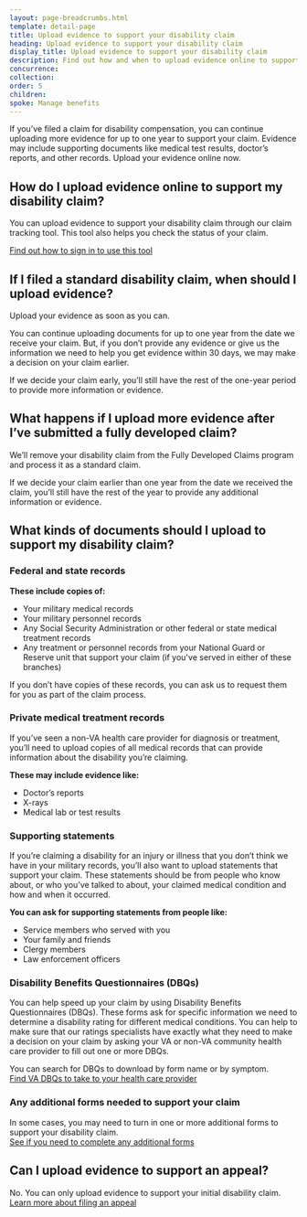 ```yaml
---
layout: page-breadcrumbs.html
template: detail-page
title: Upload evidence to support your disability claim
heading: Upload evidence to support your disability claim
display_title: Upload evidence to support your disability claim
description: Find out how and when to upload evidence online to support your VA claim. Evidence may include supporting documents like medical test results, doctor’s reports, and other records.
concurrence:
collection:
order: 5
children:
spoke: Manage benefits
---
```

<div itemscope itemtype="http://schema.org/FAQPage">
<div itemprop="description" class="va-introtext">

If you’ve filed a claim for disability compensation, you can continue uploading more evidence for up to one year to support your claim. Evidence may include supporting documents like medical test results, doctor’s reports, and other records. Upload your evidence online now.

</div>

<div itemscope itemtype="http://schema.org/Question">

<h2 itemprop="name">How do I upload evidence online to support my disability claim?</h2>
<div itemprop="acceptedAnswer" itemscope itemtype="http://schema.org/Answer">
<div itemprop="text">

You can upload evidence to support your disability claim through our claim tracking tool. This tool also helps you check the status of your claim. <br>

[Find out how to sign in to use this tool](/claim-or-appeal-status)

</div>
</div>
</div>

<div itemscope itemtype="http://schema.org/Question">

<h2 itemprop="name">If I filed a standard disability claim, when should I upload evidence?</h2>
<div itemprop="acceptedAnswer" itemscope itemtype="http://schema.org/Answer">
<div itemprop="text">

Upload your evidence as soon as you can.

You can continue uploading documents for up to one year from the date we receive your claim. But, if you don’t provide any evidence or give us the information we need to help you get evidence within 30 days, we may make a decision on your claim earlier.

If we decide your claim early, you’ll still have the rest of the one-year period to provide more information or evidence. </div>
</div>
</div>

<div itemscope itemtype="http://schema.org/Question">

<h2 itemprop="name">What happens if I upload more evidence after I’ve submitted a fully developed claim?</h2>
<div itemprop="acceptedAnswer" itemscope itemtype="http://schema.org/Answer">
<div itemprop="text">

We’ll remove your disability claim from the Fully Developed Claims program and process it as a standard claim.

If we decide your claim earlier than one year from the date we received the claim, you’ll still have the rest of the year to provide any additional information or evidence.
</div>
</div>

<div itemscope itemtype="http://schema.org/Question">

<h2 itemprop="name">What kinds of documents should I upload to support my disability claim?</h2>
<div itemprop="acceptedAnswer" itemscope itemtype="http://schema.org/Answer">
<div itemprop="text">

### Federal and state records

**These include copies of:**
- Your military medical records
- Your military personnel records
- Any Social Security Administration or other federal or state medical treatment records
- Any treatment or personnel records from your National Guard or Reserve unit that support your claim (if you've served in either of these branches)

If you don’t have copies of these records, you can ask us to request them for you as part of the claim process.

### Private medical treatment records

If you’ve seen a non-VA health care provider for diagnosis or treatment, you’ll need to upload copies of all medical records that can provide information about the disability you’re claiming.

**These may include evidence like:**
- Doctor’s reports
- X-rays
- Medical lab or test results

### Supporting statements

If you’re claiming a disability for an injury or illness that you don’t think we have in your military records, you’ll also want to upload statements that support your claim. These statements should be from people who know about, or who you’ve talked to about, your claimed medical condition and how and when it occurred.

**You can ask for supporting statements from people like:**
- Service members who served with you
- Your family and friends
- Clergy members
- Law enforcement officers

### Disability Benefits Questionnaires (DBQs)

You can help speed up your claim by using Disability Benefits Questionnaires (DBQs). These forms ask for specific information we need to determine a disability rating for different medical conditions. You can help to make sure that our ratings specialists have exactly what they need to make a decision on your claim by asking your VA or non-VA community health care provider to fill out one or more DBQs.

You can search for DBQs to download by form name or by symptom. <br>
<a href="https://www.benefits.va.gov/compensation/dbq_disabilityexams.asp" target="_blank">Find VA DBQs to take to your health care provider</a>


### Any additional forms needed to support your claim

In some cases, you may need to turn in one or more additional forms to support your disability claim. <br>
[See if you need to complete any additional forms](/disability/how-to-file-claim/additional-forms/)
</div>
</div>
</div>

<div itemscope itemtype="http://schema.org/Question">

<h2 itemprop="name">Can I upload evidence to support an appeal?</h2>
<div itemprop="acceptedAnswer" itemscope itemtype="http://schema.org/Answer">
<div itemprop="text">

No. You can only upload evidence to support your initial disability claim. <br>
[Learn more about filing an appeal](/disability/file-an-appeal/)

</div>
</div>
</div>
</div>

<br/>
